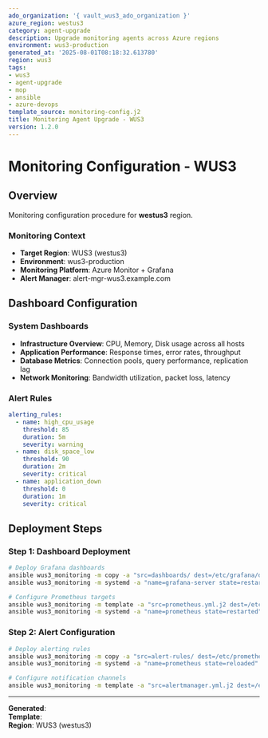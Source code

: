 ```yaml
---
ado_organization: '{ vault_wus3_ado_organization }'
azure_region: westus3
category: agent-upgrade
description: Upgrade monitoring agents across Azure regions
environment: wus3-production
generated_at: '2025-08-01T08:18:32.613780'
region: wus3
tags:
- wus3
- agent-upgrade
- mop
- ansible
- azure-devops
template_source: monitoring-config.j2
title: Monitoring Agent Upgrade - WUS3
version: 1.2.0
---
```



# Monitoring Configuration - WUS3

## Overview

Monitoring configuration procedure for **westus3** region.

### Monitoring Context

- **Target Region**: WUS3 (westus3)
- **Environment**: wus3-production
- **Monitoring Platform**: Azure Monitor + Grafana
- **Alert Manager**: alert-mgr-wus3.example.com

## Dashboard Configuration

### System Dashboards
- **Infrastructure Overview**: CPU, Memory, Disk usage across all hosts
- **Application Performance**: Response times, error rates, throughput
- **Database Metrics**: Connection pools, query performance, replication lag
- **Network Monitoring**: Bandwidth utilization, packet loss, latency

### Alert Rules
```yaml
alerting_rules:
  - name: high_cpu_usage
    threshold: 85
    duration: 5m
    severity: warning
  - name: disk_space_low
    threshold: 90
    duration: 2m
    severity: critical
  - name: application_down
    threshold: 0
    duration: 1m
    severity: critical
```

## Deployment Steps

### Step 1: Dashboard Deployment
```bash
# Deploy Grafana dashboards
ansible wus3_monitoring -m copy -a "src=dashboards/ dest=/etc/grafana/dashboards/"
ansible wus3_monitoring -m systemd -a "name=grafana-server state=restarted"

# Configure Prometheus targets
ansible wus3_monitoring -m template -a "src=prometheus.yml.j2 dest=/etc/prometheus/prometheus.yml"
ansible wus3_monitoring -m systemd -a "name=prometheus state=restarted"
```

### Step 2: Alert Configuration
```bash
# Deploy alerting rules
ansible wus3_monitoring -m copy -a "src=alert-rules/ dest=/etc/prometheus/rules/"
ansible wus3_monitoring -m systemd -a "name=prometheus state=reloaded"

# Configure notification channels
ansible wus3_monitoring -m template -a "src=alertmanager.yml.j2 dest=/etc/alertmanager/alertmanager.yml"
```

---

**Generated**:   
**Template**:   
**Region**: WUS3 (westus3)